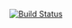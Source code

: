 [![Build Status](https://travis-ci.org/mapale/boardino.png)](https://travis-ci.org/mapale/boardino)
